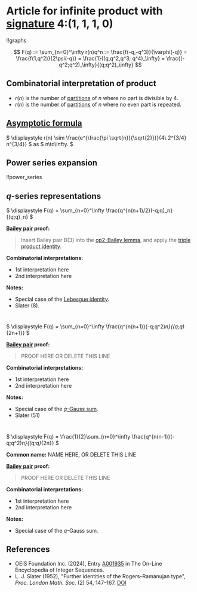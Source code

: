 # Article for infinite product with [signature](../product_signature.html) 4:(1, 1, 1, 0)

!!graphs

$$ F(q) := \sum_{n=0}^\infty r(n)q^n := \frac{f(-q,-q^3)}{\varphi(-q)} = \frac{f(1,q^2)}{2\psi(-q)} = \frac{1}{(q,q^2,q^3; q^4)_\infty} = \frac{(-q^2;q^2)_\infty}{(q;q^2)_\infty} $$

## Combinatorial interpretation of product

- $r(n)$ is the number of [partitions](../partitions.html#integer_partitions) of $n$ where no part is divisible by 4.
- $r(n)$ is the number of [partitions](../partitions.html#integer_partitions) of $n$ where no even part is repeated.

## [Asymptotic formula](../asymptotics.html)

$ \displaystyle r(n) \sim \frac{e^{\frac{\pi  \sqrt{n}}{\sqrt{2}}}}{4\ 2^{3/4} n^{3/4}} $ as $ n\to\infty. $

## Power series expansion

!!power_series

## $q$-series representations

$ \displaystyle F(q) = \sum_{n=0}^\infty \frac{q^{n(n+1)/2}(-q;q)_n}{(q;q)_n} $

**[Bailey pair](../Bailey_pairs.html) proof:**
> Insert Bailey pair B(3) into the [op2-Bailey lemma](../Bailey_pairs.html#op2_Bailey_lemma), and apply the [triple product identity](../q-series.html#triple_product).

**Combinatorial interpretations:**
- 1st interpretation here
- 2nd interpretation here
    
**Notes:**
- Special case of the [Lebesgue identity](../fundamental_q-hypergeometric_sums.html#Lebesgue_id).
- Slater (8).

#

$ \displaystyle F(q) = \sum_{n=0}^\infty \frac{q^{n(n+1)}(-q;q^2)_n}{(q;q)_{2n+1}} $

**[Bailey pair](../Bailey_pairs.html) proof:**
> PROOF HERE OR DELETE THIS LINE

**Combinatorial interpretations:**
- 1st interpretation here
- 2nd interpretation here
    
**Notes:**
- Special case of the [$q$-Gauss sum](../fundamental_q-hypergeometric_sums.html#q-Gauss).
- Slater (51)

#

$ \displaystyle F(q) = \frac{1}{2}\sum_{n=0}^\infty \frac{q^{n(n-1)}(-q;q^2)_n}{(q;q)_{2n}} $

**Common name:** NAME HERE, OR DELETE THIS LINE

**[Bailey pair](../Bailey_pairs.html) proof:**
> PROOF HERE OR DELETE THIS LINE

**Combinatorial interpretations:**
- 1st interpretation here
- 2nd interpretation here
    
**Notes:**
- Special case of the $q$-Gauss sum.
    
## References
- OEIS Foundation Inc. (2024), Entry [A001935](https://oeis.org/A001935) in The On-Line Encyclopedia of Integer Sequences.
- L. J. Slater (1952), "Further identities of the Rogers&ndash;Ramanujan type", *Proc. London Math. Soc.* (2) 54, 147–167. [DOI](https://doi.org/10.1112/plms/s2-54.2.147)
